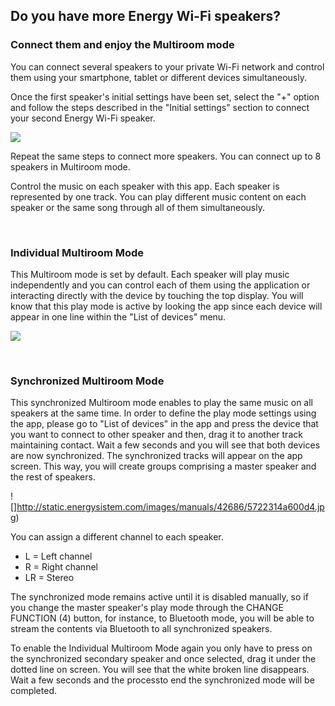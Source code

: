 ## Do you have more Energy Wi-Fi speakers? 
### Connect them and enjoy the Multiroom mode

You can connect several speakers to your private Wi-Fi network and control them using your smartphone, tablet or different devices simultaneously. 

Once the first speaker's initial settings have been set, select the "+" option and follow the steps described in the "Initial settings" section to connect your second Energy Wi-Fi speaker.

![](http://static.energysistem.com/images/manuals/42686/57223143bc321.jpg)

Repeat the same steps to connect more speakers. You can connect up to 8 speakers in Multiroom mode.

Control the music on each speaker with this app. Each speaker is represented by one track. You can play different music content on each speaker or the same song through all of them simultaneously.

<br/>

### Individual Multiroom Mode

This Multiroom mode is set by default. Each speaker will play music independently and you can control each of them using the application or interacting directly with the device by touching the top display. You will know that this play mode is active by looking the app since each device will appear in one line within the "List of devices" menu.

![](http://static.energysistem.com/images/manuals/42686/5722314710239.jpg)

<br/>

### Synchronized Multiroom Mode

This synchronized Multiroom mode enables to play the same music on all speakers at the same time. In order to define the play mode settings using the app, please go to "List of devices" in the app and press the device that you want to connect to other speaker and then, drag it to another track maintaining contact. Wait a few seconds and you will see that both devices are now synchronized. The synchronized tracks will appear on the app screen. This way, you will create groups comprising a master speaker and the rest of speakers. 

![]http://static.energysistem.com/images/manuals/42686/5722314a600d4.jpg)

You can assign a different channel to each speaker.

* L = Left channel
* R = Right channel
* LR = Stereo

The synchronized mode remains active until it is disabled manually, so if you change the master speaker's play mode through the CHANGE FUNCTION (4) button, for instance, to Bluetooth mode, you will be able to stream the contents via Bluetooth to all synchronized speakers. 

To enable the Individual Multiroom Mode again you only have to press on the synchronized secondary speaker and once selected, drag it under the dotted line on screen. You will see that the white broken line disappears. Wait a few seconds and the processto end the synchronized mode will be completed.  
